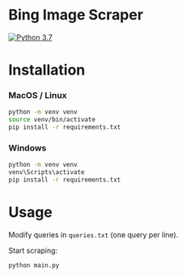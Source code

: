 # Bing Image Scraper
[![Python 3.7](https://img.shields.io/badge/python-3.7-blue.svg)](https://www.python.org/downloads/release/python-374/)

# Installation

### MacOS / Linux
```bash
python -m venv venv
source venv/bin/activate
pip install -r requirements.txt
```

### Windows
```bash
python -m venv venv
venv\Scripts\activate
pip install -r requirements.txt
```

# Usage
Modify queries in `queries.txt` (one query per line).

Start scraping:
```bash
python main.py
```